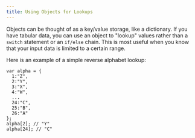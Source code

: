 ```yaml
---
title: Using Objects for Lookups
---
```

Objects can be thought of as a key/value storage, like a dictionary. If you have tabular data, you can use an object to "lookup" values rather than a `switch` statement or an `if/else` chain. This is most useful when you know that your input data is limited to a certain range.

Here is an example of a simple reverse alphabet lookup:

    var alpha = {
      1:"Z",
      2:"Y",
      3:"X",
      4:"W",
      ...
      24:"C",
      25:"B",
      26:"A"
    };
    alpha[2]; // "Y"
    alpha[24]; // "C"
